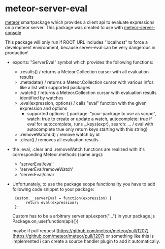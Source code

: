 meteor-server-eval
==================

[meteor](http://www.meteor.com) smartpackage which provides a client api to evaluate expressions on a meteor server. This package was created to use with [meteor-server-console](https://github.com/gandev-de/meteor-server-console)

This package will only run if ROOT_URL includes "localhost" to force a development environment,
because server-eval can be very dangerous in production!

*    exports: "ServerEval" symbol which provides the following functions:
     - .results() / returns a Meteor.Collection cursor with all evaluation results
     - .metadata() / returns a Meteor.Collection cursor with various infos like a list with supported packages
     - .watch() / returns a Meteor.Collection cursor with evaluation results identified by watches
     - .eval(expression, options) / calls "eval" function with the given expression and options
         - supported options: {
             package: "your-package to use as scope",
             watch: true to create or update a watch,
             autocomplete: true if eval for autocomplete, runs _.keys(expr),
             search: ... / eval with autocomplete true only return keys starting with this string}
     - .removeWatch(id) / remove watch by id
     - .clear() / removes all evaluation results

*    the .eval, .clear and .removeWatch functions are realized with it's corresponding Meteor.methods (same args):
     - 'serverEval/eval'
     - 'serverEval/removeWatch'
     - 'serverEval/clear'

*    Unfortunately, to use the package scope functionality you have to add following code snippet to your package:

          Custom.__serverEval = function(expression) {
               return eval(expression);
          };
          
     Custom has to be a arbitrary server api.export("...") in your package.js Package.on_use(function(api){})


     maybe if pull request [https://github.com/meteor/meteor/pull/1207](https://github.com/meteor/meteor/pull/1207)
     or something like this is implemented i can create a source handler plugin to add it automatically.